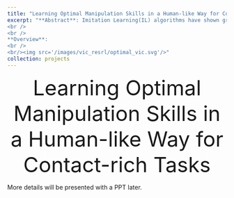 ```yaml
---
title: "Learning Optimal Manipulation Skills in a Human-like Way for Contact-rich Tasks"
excerpt: "**Abstract**: Imitation Learning(IL) algorithms have shown great success in human-robot manipulation skills transferring. However, they assume access to optimal human demonstrations and don't explicitly model the environment dynamics, which limits the optimality of learned manipulation skills and their performance in solving contact-rich tasks. Humans learn professional manipulation skills through imitating experts and improving the learned skills from trials and errors. In this letter, we develop a human-like safe optimal manipulation skills learning framework for solving contact-rich tasks. This framework combines IL methods with Reinforcement Learning (RL) algorithms for learning initial manipulation skills by imitating human demonstrations and further optimizing the initial skills with trials and errors. Furthermore, we propose using demonstration space to constrain the learned optimal actions in continuous action space for the safe exploration of RL agents. We also further develop our learning framework to learn optimal variable impedance manipulation skills for avoiding large contact forces and ensuring interaction safety. Simulation and real-world experiments on a 7 DoF redundant robot manipulator for peg insertion tasks validate the effectiveness of our proposed method.
<br />
<br />
**Overview**:
<br />
<br/><img src='/images/vic_resrl/optimal_vic.svg'/>"
collection: projects
---
```


<div align='center'>
    <font size='28'> Learning Optimal Manipulation Skills in a Human-like Way for Contact-rich Tasks</font> 
</div>

More details will be presented with a PPT later.